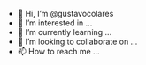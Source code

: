 - 👋 Hi, I’m @gustavocolares
- 👀 I’m interested in ...
- 🌱 I’m currently learning ...
- 💞️ I’m looking to collaborate on ...
- 📫 How to reach me ...

<!---
gustavocolares/gustavocolares is a ✨ special ✨ repository because its `README.md` (this file) appears on your GitHub profile.
You can click the Preview link to take a look at your changes.
--->
